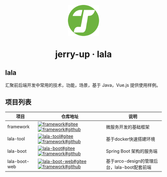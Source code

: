 <!-- markdownlint-disable -->
<p align="center">
  <img width="100" src="./assets/logo.svg" style="text-align: center;">
</p>
<h1 align="center">jerry-up · lala </h1>

## lala

汇聚前后端开发中常用的技术，功能，场景，基于 Java，Vue.js 提供使用样例。

## 项目列表

| 项目                                                   | 仓库地址                                            | 说明                     |
| ------------------------------------------------------ | ------------------------ | ------------------------ |
| framework | [![framework#gitee](https://img.shields.io/badge/gitee-snow?logo=Gitee&logoColor=crimson)](https://gitee.com/jerry_up_lala/framework) [![framework#github](https://img.shields.io/badge/github-snow?logo=Github&logoColor=black)](https://github.com/jerry-up-lala/framework)| 微服务开发的基础框架     |
| lala-tool | [![lala-tool#gitee](https://img.shields.io/badge/gitee-snow?logo=Gitee&logoColor=crimson)](https://gitee.com/jerry_up_lala/lala-tool) [![framework#github](https://img.shields.io/badge/github-snow?logo=Github&logoColor=black)](https://github.com/jerry-up-lala/lala-tool) | 基于docker快速搭建环境   |
| lala-boot | [![lala-boot#gitee](https://img.shields.io/badge/gitee-snow?logo=Gitee&logoColor=crimson)](https://gitee.com/jerry_up_lala/lala-boot) [![framework#github](https://img.shields.io/badge/github-snow?logo=Github&logoColor=black)](https://github.com/jerry-up-lala/lala-boot) | Spring Boot 架构的服务端 |
| lala-boot-web | [![lala-boot-web#gitee](https://img.shields.io/badge/gitee-snow?logo=Gitee&logoColor=crimson)](https://gitee.com/jerry_up_lala/lala-boot-web) [![framework#github](https://img.shields.io/badge/github-snow?logo=Github&logoColor=black)](https://github.com/jerry-up-lala/lala-boot-web) | 基于arco-design的管理后台，lala-boot配套前端 |